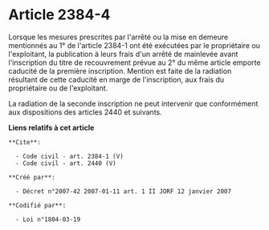 # Article 2384-4

Lorsque les mesures prescrites par l'arrêté ou la mise en demeure mentionnés au 1° de l'article 2384-1 ont été exécutées par
le propriétaire ou l'exploitant, la publication à leurs frais d'un arrêté de mainlevée avant l'inscription du titre de
recouvrement prévue au 2° du même article emporte caducité de la première inscription. Mention est faite de la radiation
résultant de cette caducité en marge de l'inscription, aux frais du propriétaire ou de l'exploitant. 

La radiation de la seconde inscription ne peut intervenir que conformément aux dispositions des articles 2440 et suivants.

**Liens relatifs à cet article**

	**Cite**:

	  - Code civil - art. 2384-1 (V)
	  - Code civil - art. 2440 (V)

	**Créé par**:

	  - Décret n°2007-42 2007-01-11 art. 1 II JORF 12 janvier 2007

	**Codifié par**:

	  - Loi n°1804-03-19
